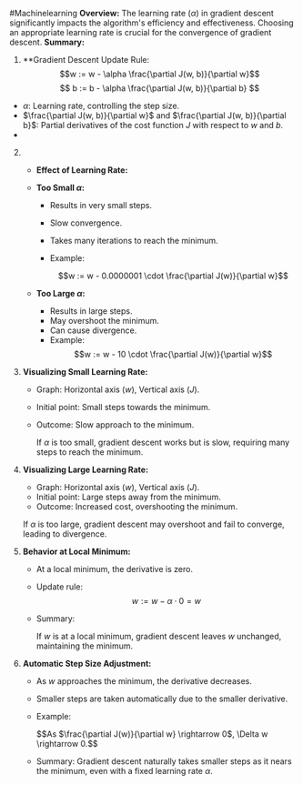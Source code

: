 
#Machinelearning 
**Overview:** The learning rate ($\alpha$) in gradient descent significantly impacts the algorithm's efficiency and effectiveness. Choosing an appropriate learning rate is crucial for the convergence of gradient descent.
**Summary:**

1. **Gradient Descent Update Rule:
$$w := w - \alpha \frac{\partial J(w, b)}{\partial w}$$ $$
b := b - \alpha \frac{\partial J(w, b)}{\partial b}
$$
- $\alpha$: Learning rate, controlling the step size.
- $\frac{\partial J(w, b)}{\partial w}$ and $\frac{\partial J(w, b)}{\partial b}$: Partial derivatives of the cost function $J$ with respect to $w$ and $b$.
- 
2.  - **Effect of Learning Rate:**
    
    - **Too Small $\alpha$:**
        - Results in very small steps.
        - Slow convergence.
        - Takes many iterations to reach the minimum.
        - Example:
            
		    $$w := w - 0.0000001 \cdot \frac{\partial J(w)}{\partial w}$$
            
    - **Too Large $\alpha$:**
        - Results in large steps.
        - May overshoot the minimum.
        - Can cause divergence.
        - Example:
$$w := w - 10 \cdot \frac{\partial J(w)}{\partial w}$$
            
3. **Visualizing Small Learning Rate:**
    
    - Graph: Horizontal axis ($w$), Vertical axis ($J$).
    - Initial point: Small steps towards the minimum.
    - Outcome: Slow approach to the minimum.

	    If $\alpha$ is too small, gradient descent works but is slow, requiring many steps to reach the minimum.
        
4. **Visualizing Large Learning Rate:**
    
    - Graph: Horizontal axis ($w$), Vertical axis ($J$).
    - Initial point: Large steps away from the minimum.
    - Outcome: Increased cost, overshooting the minimum.

	 If $\alpha$ is too large, gradient descent may overshoot and fail to converge, leading to divergence.
        
5. **Behavior at Local Minimum:**
    
    - At a local minimum, the derivative is zero.
    - Update rule:
$$w := w - \alpha \cdot 0 = w$$
        
    - Summary:
        
    
        If $w$ is at a local minimum, gradient descent leaves $w$ unchanged, maintaining the minimum.
        
6. **Automatic Step Size Adjustment:**
    
    - As $w$ approaches the minimum, the derivative decreases.
    - Smaller steps are taken automatically due to the smaller derivative.
    - Example:

        $$As $\frac{\partial J(w)}{\partial w} \rightarrow 0$, \Delta w \rightarrow 0.$$
        
    - Summary:
		Gradient descent naturally takes smaller steps as it nears the minimum, even with a fixed learning rate $\alpha$.

